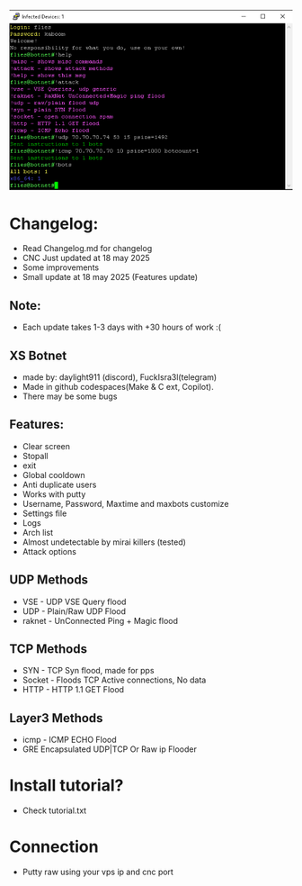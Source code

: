 ![Img](image.png?raw=true "Screenshot")

# Changelog:
- Read Changelog.md for changelog
- CNC Just updated at 18 may 2025
- Some improvements
- Small update at 18 may 2025 (Features update)
## Note:
- Each update takes 1-3 days with +30 hours of work :(

## XS Botnet
- made by: daylight911 (discord), FuckIsra3l(telegram)
- Made in github codespaces(Make & C ext, Copilot).
- There may be some bugs

## Features:
- Clear screen
- Stopall
- exit
- Global cooldown
- Anti duplicate users
- Works with putty
- Username, Password, Maxtime and maxbots customize
- Settings file
- Logs
- Arch list
- Almost undetectable by mirai killers (tested)
- Attack options

## UDP Methods
- VSE - UDP VSE Query flood
- UDP - Plain/Raw UDP Flood 
- raknet - UnConnected Ping + Magic flood
## TCP Methods
- SYN - TCP Syn flood, made for pps
- Socket - Floods TCP Active connections, No data
- HTTP - HTTP 1.1 GET Flood
## Layer3 Methods
- icmp - ICMP ECHO Flood
- GRE Encapsulated UDP|TCP Or Raw ip Flooder

# Install tutorial?
- Check tutorial.txt

# Connection
- Putty raw using your vps ip and cnc port